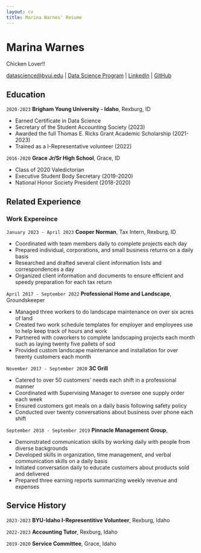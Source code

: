 ```yaml
---
layout: cv
title: Marina Warnes' Resume
---
```

# Marina Warnes
Chicken Lover!!

<div id="webaddress">
<a href="datascience@byui.edu">datascience@byui.edu</a>
| <a href="https://byuidatascience.github.io/development.html">Data Science Program</a>
| <a href="https://www.linkedin.com/in/marina-warnes-574168221/">LinkedIn</a>
| <a href="https://github.com/byuids-resumes">GitHub</a>
</div>

<!-- https://www.monique.tech/the-art-of-markdown -->

## Education

`2020-2023`
__Brigham Young University - Idaho__, Rexburg, ID

- Earned Certificate in Data Science
- Secretary of the Student Accounting Society (2023)
- Awarded the full Thomas E. Ricks Grant Academic Scholarship (2021-2023)
- Trained as a I-Representative volunteer (2022)

`2016-2020`
__Grace Jr/Sr High School__, Grace, ID

- Class of 2020 Valedictorian
- Executive Student Body Secretary (2019-2020)
- National Honor Society President (2018-2020)


## Related Experience

### Work Expereince

`January 2023 - April 2023`
__Cooper Norman__, Tax Intern, Rexburg, ID

- Coordinated with team members daily to complete projects each day
- Prepared individual, corporations, and small business returns on a daily basis
- Researched and drafted several client information lists and correspondences a day
- Organized client information and documents to ensure efficient and speedy preparation for each tax return

`April 2017 - September 2022`
__Professional Home and Landscape__, Groundskeeper

- Managed three workers to do landscape maintenance on over six acres of land
- Created two work schedule templates for employer and employees use to help keep track of hours and work
- Partnered with coworkers to complete landscaping projects each month such as laying twenty five pallets of sod
- Provided custom landscape maintenance and installation for over twenty customers each month

`November 2017 - September 2020`
__3C Grill__

- Catered to over 50 customers' needs each shift in a professional manner
- Coordinated with Supervising Manager to oversee one supply order each week
- Ensured customers got meals on a daily basis following safety policy
- Conducted over twenty conversations about business over phone each shift

`September 2018 - September 2019`
__Pinnacle Management Group__, 

- Demonstrated communication skills by working daily with people from diverse backgrounds
- Developed skills in organization, time management, and verbal communication skills on a daily basis
- Initiated conversation daily to educate customers about products sold and delivered
- Prepared three earning reports summarizing weekly revenue and expenses


## Service History

`2023-2023`
__BYU-Idaho I-Representitive Volunteer__, Rexburg, Idaho

`2022-2023`
__Accounting Tutor__, Rexburg, Idaho


`2019-2020`
__Service Committee__, Grace, Idaho



<!-- ### Footer

Last updated: July 7 2023 -->


